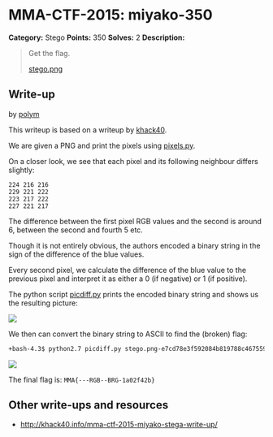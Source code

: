 # MMA-CTF-2015: miyako-350

**Category:**  Stego
**Points:** 350
**Solves:** 2
**Description:**

> Get the flag.
>
> [stego.png](stego.png-e7cd78e3f592084b819788c46755921528d066efba391773307994d69beae3f3)


## Write-up

by [polym](https://github.com/abpolym)

This writeup is based on a writeup by [khack40](http://khack40.info/mma-ctf-2015-miyako-stega-write-up/).

We are given a PNG and print the pixels using [pixels.py](./pixels.py).

On a closer look, we see that each pixel and its following neighbour differs slightly:

```
224 216 216
229 221 222
223 217 222
227 221 217
```

The difference between the first pixel RGB values and the second is around 6, between the second and fourth 5 etc.

Though it is not entirely obvious, the authors encoded a binary string in the sign of the difference of the blue values.

Every second pixel, we calculate the difference of the blue value to the previous pixel and interpret it as either a 0 (if negative) or 1 (if positive).

The python script [picdiff.py](./picdiff.py) prints the encoded binary string and shows us the resulting picture:

![](./result.png)

We then can convert the binary string to ASCII to find the (broken) flag:

```bash
+bash-4.3$ python2.7 picdiff.py stego.png-e7cd78e3f592084b819788c46755921528d066efba391773307994d69beae3f3 | perl -lpe '$_=pack"B*",$_' | xxd
```
![](./xxd.png)

The final flag is: `MMA{---RGB--BRG-1a02f42b}`

## Other write-ups and resources

* <http://khack40.info/mma-ctf-2015-miyako-stega-write-up/>
